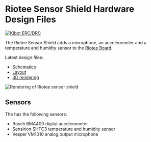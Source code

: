 # Riotee Sensor Shield Hardware Design Files

[![Kibot ERC/DRC](https://github.com/NessieCircuits/Riotee_SensorShield/actions/workflows/test.yml/badge.svg)](https://github.com/NessieCircuits/Riotee_SensorShield/actions/workflows/test.yml)

The Riotee Sensor Shield adds a microphone, an accelerometer and a temperature and humidty sensor to the [Riotee Board](https://github.com/NessieCircuits/Riotee_Board).

Latest design files:
 - [Schematics](https://www.riotee.nessie-circuits.de/artifacts/sensor_shield/latest/schematics.pdf)
 - [Layout](https://www.riotee.nessie-circuits.de/artifacts/sensor_shield/latest/pcb.pdf)
 - [3D rendering](https://www.riotee.nessie-circuits.de/artifacts/sensor_shield/latest/3drendering.png)

![Rendering of Riotee sensor shield](https://www.riotee.nessie-circuits.de/artifacts/sensor_shield/latest/3drendering.png "Riotee sensor shield")

## Sensors

The has the following sensors:
 - Bosch BMA400 digital accelerometer
 - Sensirion SHTC3 temperature and humidity sensor
 - Vesper VM1010 analog output microphone
